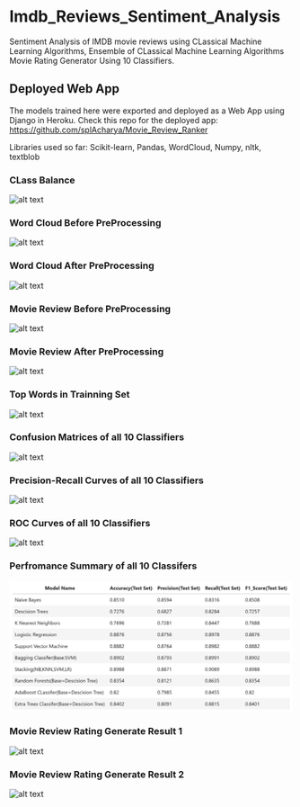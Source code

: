 # Imdb_Reviews_Sentiment_Analysis
Sentiment Analysis of IMDB movie reviews using CLassical Machine Learning Algorithms,
Ensemble of CLassical Machine Learning Algorithms 
Movie Rating Generator Using 10 Classifiers.


## Deployed Web App
The models trained here were exported and deployed as a Web App using Django in Heroku.
Check this repo for the deployed app: https://github.com/splAcharya/Movie_Review_Ranker 
<br/>

Libraries used so far: Scikit-learn, Pandas, WordCloud, Numpy, nltk, textblob <br/>




### CLass Balance
![alt text](https://github.com/splAcharya/Imdb_Reviews_Sentiment_Analysis/blob/main/results/Data_Classes.png?raw=true) <br/>

### Word Cloud Before PreProcessing
![alt text](https://github.com/splAcharya/Imdb_Reviews_Sentiment_Analysis/blob/main/results/wc_raw.jpg) <br/>

### Word Cloud After PreProcessing
![alt text](https://github.com/splAcharya/Imdb_Reviews_Sentiment_Analysis/blob/main/results/wc_preprocessed.jpg) <br/>

### Movie Review Before PreProcessing
![alt text](https://github.com/splAcharya/Imdb_Reviews_Sentiment_Analysis/blob/main/results/mvr_raw.jpg) <br/>

### Movie Review After PreProcessing
![alt text](https://github.com/splAcharya/Imdb_Reviews_Sentiment_Analysis/blob/main/results/mvr_preprocessed.jpg) <br/>

### Top Words in Trainning Set
![alt text](https://github.com/splAcharya/Imdb_Reviews_Sentiment_Analysis/blob/main/results/top_words_train_set.jpg) <br/>

### Confusion Matrices of all 10 Classifiers
![alt text](https://github.com/splAcharya/Imdb_Reviews_Sentiment_Analysis/blob/main/results/classifer_cm.jpg) <br/>

### Precision-Recall Curves of all 10 Classifiers
![alt text](https://github.com/splAcharya/Imdb_Reviews_Sentiment_Analysis/blob/main/results/classifer_prc.jpg) <br/>

### ROC Curves of all 10 Classifiers
![alt text](https://github.com/splAcharya/Imdb_Reviews_Sentiment_Analysis/blob/main/results/classifer_roc.jpg) <br/>

### Perfromance Summary of all 10 Classifers
![alt text](https://github.com/splAcharya/Imdb_Reviews_Sentiment_Analysis/blob/main/results/performance_summary.jpg) <br/>

### Movie Review Rating Generate Result 1
![alt text](https://github.com/splAcharya/Imdb_Reviews_Sentiment_Analysis/blob/main/results/mvr_rating1.jpg) <br/>

### Movie Review Rating Generate Result 2
![alt text](https://github.com/splAcharya/Imdb_Reviews_Sentiment_Analysis/blob/main/results/mvr_rating2.jpg) <br/>

